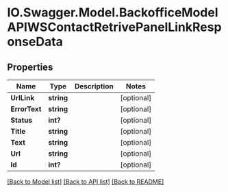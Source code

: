 # IO.Swagger.Model.BackofficeModelAPIWSContactRetrivePanelLinkResponseData
## Properties

Name | Type | Description | Notes
------------ | ------------- | ------------- | -------------
**UrlLink** | **string** |  | [optional] 
**ErrorText** | **string** |  | [optional] 
**Status** | **int?** |  | [optional] 
**Title** | **string** |  | [optional] 
**Text** | **string** |  | [optional] 
**Url** | **string** |  | [optional] 
**Id** | **int?** |  | [optional] 

[[Back to Model list]](../README.md#documentation-for-models) [[Back to API list]](../README.md#documentation-for-api-endpoints) [[Back to README]](../README.md)


